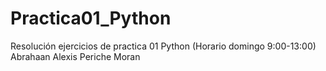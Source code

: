 # Practica01_Python
Resolución ejercicios de practica 01 Python (Horario domingo 9:00-13:00) Abrahaan Alexis Periche Moran
